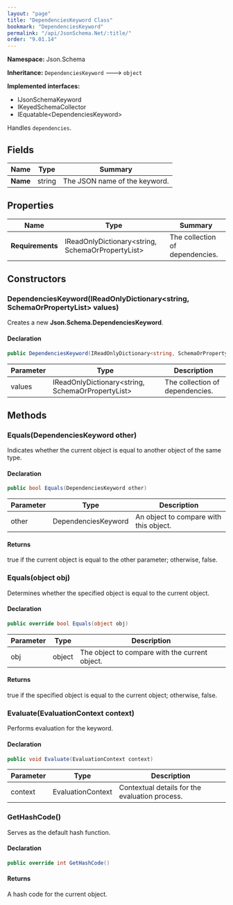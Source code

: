 ```yaml
---
layout: "page"
title: "DependenciesKeyword Class"
bookmark: "DependenciesKeyword"
permalink: "/api/JsonSchema.Net/:title/"
order: "9.01.14"
---
```

**Namespace:** Json.Schema

**Inheritance:**
`DependenciesKeyword`
 🡒 
`object`

**Implemented interfaces:**

- IJsonSchemaKeyword
- IKeyedSchemaCollector
- IEquatable\<DependenciesKeyword\>

Handles `dependencies`.

## Fields

| Name | Type | Summary |
|---|---|---|
| **Name** | string | The JSON name of the keyword. |

## Properties

| Name | Type | Summary |
|---|---|---|
| **Requirements** | IReadOnlyDictionary\<string, SchemaOrPropertyList\> | The collection of dependencies. |

## Constructors

### DependenciesKeyword(IReadOnlyDictionary\<string, SchemaOrPropertyList\> values)

Creates a new **Json.Schema.DependenciesKeyword**.

#### Declaration

```c#
public DependenciesKeyword(IReadOnlyDictionary<string, SchemaOrPropertyList> values)
```

| Parameter | Type | Description |
|---|---|---|
| values | IReadOnlyDictionary\<string, SchemaOrPropertyList\> | The collection of dependencies. |


## Methods

### Equals(DependenciesKeyword other)

Indicates whether the current object is equal to another object of the same type.

#### Declaration

```c#
public bool Equals(DependenciesKeyword other)
```

| Parameter | Type | Description |
|---|---|---|
| other | DependenciesKeyword | An object to compare with this object. |


#### Returns

true if the current object is equal to the <paramref name="other">other</paramref> parameter; otherwise, false.

### Equals(object obj)

Determines whether the specified object is equal to the current object.

#### Declaration

```c#
public override bool Equals(object obj)
```

| Parameter | Type | Description |
|---|---|---|
| obj | object | The object to compare with the current object. |


#### Returns

true if the specified object  is equal to the current object; otherwise, false.

### Evaluate(EvaluationContext context)

Performs evaluation for the keyword.

#### Declaration

```c#
public void Evaluate(EvaluationContext context)
```

| Parameter | Type | Description |
|---|---|---|
| context | EvaluationContext | Contextual details for the evaluation process. |


### GetHashCode()

Serves as the default hash function.

#### Declaration

```c#
public override int GetHashCode()
```


#### Returns

A hash code for the current object.

